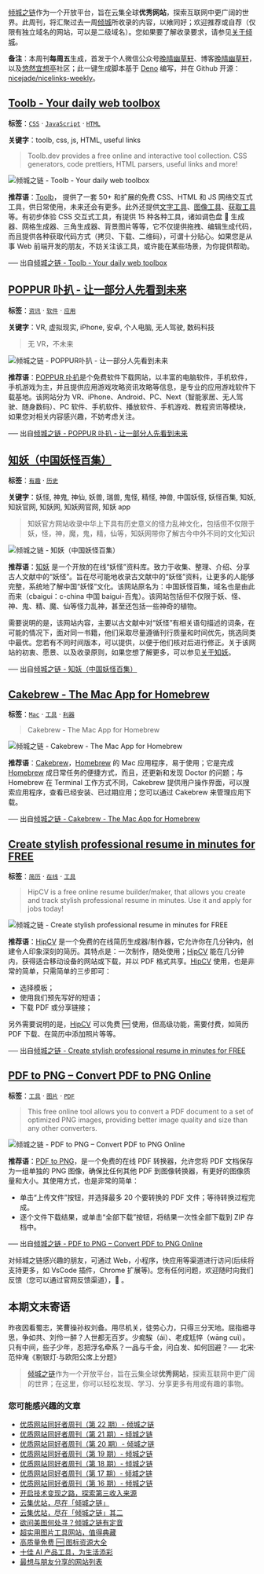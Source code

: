 [倾城之链](https://site.lovejade.cn/)作为一个开放平台，旨在云集全球**优秀网站**，探索互联网中更广阔的世界。此周刊，将汇聚过去一周[倾城](https://site.lovejade.cn/?utm_source=weekly)所收录的内容，以飨同好；欢迎推荐或自荐（仅限有独立域名的网站，可以是二级域名）。您如果要了解收录要求，请参见[关于倾城](https://site.lovejade.cn/about?utm_source=weekly)。

**备注**：本周刊**每周五**生成，首发于个人微信公众号[晚晴幽草轩](https://mp.weixin.qq.com/mp/appmsgalbum?__biz=MzI5MDIwMzM2Mg==&action=getalbum&album_id=1530765143352082433&scene=173&from_msgid=2650641087&from_itemidx=1&count=3#wechat_redirect)、博客[晚晴幽草轩](https://www.jeffjade.com)，以及[悠然宜想亭](https://forum.lovejade.cn/)社区；此一键生成脚本基于 [Deno](https://site.lovejade.cn/post/602d30aad099ff5688618591) 编写，并在 Github 开源：[nicejade/nicelinks-weekly](https://github.com/nicejade/nicelinks-weekly)。

## [Toolb - Your daily web toolbox](https://site.lovejade.cn/post/60f0279f81b2dc066ea4bd65)

**标签**：[`CSS`](https://site.lovejade.cn/tags/CSS) · [`JavaScript`](https://site.lovejade.cn/tags/JavaScript) · [`HTML`](https://site.lovejade.cn/tags/HTML)

**关键字**：toolb, css, js, HTML, useful links

> Toolb.dev provides a free online and interactive tool collection. CSS generators, code prettiers, HTML parsers, useful links and more!

![倾城之链 - Toolb - Your daily web toolbox](https://nicelinks.oss-cn-shenzhen.aliyuncs.com/www.toolb.dev.png?x-oss-process=style/png2jpg)

**推荐语**：[Toolb](https://www.toolb.dev/)， 提供了一套 50+ 和扩展的免费 CSS、HTML 和 JS 网络交互式工具，供日常使用，未来还会有更多。此外还提供[文字工具](https://www.toolb.dev/text)、[图像工具](https://www.toolb.dev/image)、[获取工具](https://www.toolb.dev/fetch)等。有初步体验 CSS 交互式工具，有提供 15 种各种工具，诸如调色盘 🎨 生成器、网格生成器、三角生成器、背景图片等等，它不仅提供拖拽、编辑生成代码，而且提供各种获取代码方式（拷贝、下载、二维码），可谓十分贴心。如果您是从事 Web 前端开发的朋友，不妨关注该工具，或许能在某些场景，为你提供帮助。

── 出自[倾城之链 - Toolb - Your daily web toolbox](https://site.lovejade.cn/post/60f0279f81b2dc066ea4bd65)

## [POPPUR 卟扒 - 让一部分人先看到未来](https://site.lovejade.cn/post/60f01a4381b2dc066ea4bd63)

**标签**：[`资讯`](https://site.lovejade.cn/tags/资讯) · [`软件`](https://site.lovejade.cn/tags/软件) · [`应用`](https://site.lovejade.cn/tags/应用)

**关键字**：VR, 虚拟现实, iPhone, 安卓, 个人电脑, 无人驾驶, 数码科技

> 无 VR，不未来

![倾城之链 - POPPUR卟扒 - 让一部分人先看到未来](https://nicelinks.oss-cn-shenzhen.aliyuncs.com/www.poppur.com.png?x-oss-process=style/png2jpg)

**推荐语**：[POPPUR 卟扒](https://www.poppur.com/)是个免费软件下载网站，以丰富的电脑软件，手机软件，手机游戏为主，并且提供应用游戏攻略资讯攻略等信息，是专业的应用游戏软件下载基地。该网站分为 VR、iPhone、Android、PC、Next（智能家居、无人驾驶、随身数码）、PC 软件、手机软件、播放软件、手机游戏、教程资讯等模块，如果您对相关内容感兴趣，不妨考虑关注。

── 出自[倾城之链 - POPPUR 卟扒 - 让一部分人先看到未来](https://site.lovejade.cn/post/60f01a4381b2dc066ea4bd63)

## [知妖（中国妖怪百集）](https://site.lovejade.cn/post/60eefd6d81b2dc066ea4bd61)

**标签**：[`有趣`](https://site.lovejade.cn/tags/有趣) · [`历史`](https://site.lovejade.cn/tags/历史)

**关键字**：妖怪, 神鬼, 神仙, 妖兽, 瑞兽, 鬼怪, 精怪, 神兽, 中国妖怪, 妖怪百集, 知妖, 知妖官网, 知妖网, 知妖网官网, 知妖 app

> 知妖官方网站收录中华上下具有历史意义的怪力乱神文化，包括但不仅限于妖，怪，神，魔，鬼，精，仙等，知妖网带你了解古今中外不同的文化知识

![倾城之链 - 知妖（中国妖怪百集）](https://nicelinks.oss-cn-shenzhen.aliyuncs.com/www.cbaigui.com.png?x-oss-process=style/png2jpg)

**推荐语**：[知妖](https://www.cbaigui.com/) 是一个开放的在线“妖怪”资料库。致力于收集、整理、介绍、分享古人文献中的“妖怪”。旨在尽可能地收录古文献中的“妖怪”资料，让更多的人能够完整，系统地了解中国“妖怪”文化。该网站原名为：中国妖怪百集，域名也是由此而来（cbaigui：c-china 中国 baigui-百鬼）。该网站包括但不仅限于妖、怪、神、鬼、精、魔、仙等怪力乱神，甚至还包括一些神奇的植物。

需要说明的是，该网站内容，主要以古文献中对“妖怪”有相关语句描述的词条，在可能的情况下，面对同一书籍，他们采取尽量遵循刊行质量和时间优先，挑选同类中最优。您若有不同时间版本，可以提供，以便于他们核对后进行修正。关于该网站的初衷、愿景、以及收录原则，如果您想了解更多，可以参见[关于知妖](https://www.cbaigui.com/about)。

── 出自[倾城之链 - 知妖（中国妖怪百集）](https://site.lovejade.cn/post/60eefd6d81b2dc066ea4bd61)

## [Cakebrew - The Mac App for Homebrew](https://site.lovejade.cn/post/60eed3b881b2dc066ea4bd5f)

**标签**：[`Mac`](https://site.lovejade.cn/tags/Mac) · [`工具`](https://site.lovejade.cn/tags/工具) · [`利器`](https://site.lovejade.cn/tags/利器)

> Cakebrew - The Mac App for Homebrew

![倾城之链 - Cakebrew - The Mac App for Homebrew](https://nicelinks.oss-cn-shenzhen.aliyuncs.com/www.cakebrew.com.png?x-oss-process=style/png2jpg)

**推荐语**：[Cakebrew](https://www.cakebrew.com/)，[Homebrew](https://site.lovejade.cn/post/5b5e90e7615bf842b609105d) 的 Mac 应用程序，易于使用；它是完成 [Homebrew](https://site.lovejade.cn/post/5b5e90e7615bf842b609105d) 成日常任务的便捷方式，而且，还更新和发现 Doctor 的问题；与 Homebrew 在 Terminal 工作方式不同，Cakebrew 提供用户操作界面，可以搜索应用程序，查看已经安装、已过期应用；您可以通过 Cakebrew 来管理应用下载。

── 出自[倾城之链 - Cakebrew - The Mac App for Homebrew](https://site.lovejade.cn/post/60eed3b881b2dc066ea4bd5f)

## [Create stylish professional resume in minutes for FREE](https://site.lovejade.cn/post/60ea9c0781b2dc066ea4bd5b)

**标签**：[`简历`](https://site.lovejade.cn/tags/简历) · [`在线`](https://site.lovejade.cn/tags/在线) · [`工具`](https://site.lovejade.cn/tags/工具)

> HipCV is a free online resume builder/maker, that allows you create and track stylish professional resume in minutes. Use it and apply for jobs today!

![倾城之链 - Create stylish professional resume in minutes for FREE](https://nicelinks.oss-cn-shenzhen.aliyuncs.com/hipcv.com.png?x-oss-process=style/png2jpg)

**推荐语**：[HipCV](https://hipcv.com/) 是一个免费的在线简历生成器/制作器，它允许你在几分钟内，创建令人印象深刻的简历。其特点是：一次制作，随处使用；[HipCV](https://hipcv.com/) 能在几分钟内，获得适合移动设备的网站或下载，并以 PDF 格式共享。[HipCV](https://hipcv.com/) 使用，也是非常的简单，只需简单的三步即可：

- 选择模板；
- 使用我们预先写好的短语；
- 下载 PDF 或分享链接；

另外需要说明的是，[HipCV](https://hipcv.com/) 可以免费 🆓 使用，但高级功能，需要付费，如简历 PDF 下载、在简历中添加照片等等。

── 出自[倾城之链 - Create stylish professional resume in minutes for FREE](https://site.lovejade.cn/post/60ea9c0781b2dc066ea4bd5b)

## [PDF to PNG – Convert PDF to PNG Online](https://site.lovejade.cn/post/60ea917d81b2dc066ea4bd59)

**标签**：[`工具`](https://site.lovejade.cn/tags/工具) · [`图片`](https://site.lovejade.cn/tags/图片) · [`PDF`](https://site.lovejade.cn/tags/PDF)

> This free online tool allows you to convert a PDF document to a set of optimized PNG images, providing better image quality and size than any other converters.

![倾城之链 - PDF to PNG – Convert PDF to PNG Online](https://nicelinks.oss-cn-shenzhen.aliyuncs.com/pdf2png.com.png?x-oss-process=style/png2jpg)

**推荐语**：[PDF to PNG](https://pdf2png.com/)，是一个免费的在线 PDF 转换器，允许您将 PDF 文档保存为一组单独的 PNG 图像，确保比任何其他 PDF 到图像转换器，有更好的图像质量和大小。其使用方式，也是非常的简单：

- 单击“上传文件”按钮，并选择最多 20 个要转换的 PDF 文件；等待转换过程完成。
- 逐个文件下载结果，或单击“全部下载”按钮，将结果一次性全部下载到 ZIP 存档中。

── 出自[倾城之链 - PDF to PNG – Convert PDF to PNG Online](https://site.lovejade.cn/post/60ea917d81b2dc066ea4bd59)

对倾城之链感兴趣的朋友，可通过 Web，小程序，快应用等渠道进行访问(后续将支持更多，如 VsCode 插件，Chrome 扩展等)。您有任何问题，欢迎随时向我们反馈（您可以通过官网反馈渠道），🤲 。

## 本期文末寄语

昨夜因看蜀志，笑曹操孙权刘备。用尽机关，徒劳心力，只得三分天地。屈指细寻思，争如共、刘伶一醉？人世都无百岁。少痴騃（ái）、老成尪悴（wāng cuì）。只有中间，些子少年，忍把浮名牵系？一品与千金，问白发、如何回避？── 北宋·范仲淹《剔银灯·与欧阳公席上分题》

> [倾城之链](https://site.lovejade.cn/)作为一个开放平台，旨在云集全球**优秀网站**，探索互联网中更广阔的世界；在这里，你可以轻松发现、学习、分享更多有用或有趣的事物。

### 您可能感兴趣的文章

- [优质网站同好者周刊（第 22 期）- 倾城之链](https://www.jeffjade.com/2021/07/08/207-nicelinks-weekly-021/)
- [优质网站同好者周刊（第 21 期）- 倾城之链](https://www.jeffjade.com/2021/07/08/207-nicelinks-weekly-021/)
- [优质网站同好者周刊（第 20 期）- 倾城之链](https://www.jeffjade.com/2021/07/01/206-nicelinks-weekly-020/)
- [优质网站同好者周刊（第 19 期）- 倾城之链](https://www.jeffjade.com/2021/06/24/205-nicelinks-weekly-019/)
- [优质网站同好者周刊（第 18 期）- 倾城之链](https://www.jeffjade.com/2021/06/17/204-nicelinks-weekly-018/)
- [优质网站同好者周刊（第 17 期）- 倾城之链](https://www.jeffjade.com/2021/06/10/203-nicelinks-weekly-017/)
- [优质网站同好者周刊（第 16 期）- 倾城之链](https://www.jeffjade.com/2021/06/03/202-nicelinks-weekly-016/)
- [开启技术变现之路，探索第三收入来源](https://www.jeffjade.com/2020/11/17/173-talk-about-nice-links/)
- [云集优站，尽在「倾城之链」](https://www.jeffjade.com/2017/12/31/136-talk-about-nicelinks-site/)
- [云集优站，尽在「倾城之链」其二](https://www.jeffjade.com/2018/12/23/146-talk-about-nice-links/)
- [欲问美图何处寻？倾城之链有定音](https://www.jeffjade.com/2019/02/17/151-aweome-beautiful-picture-website-list/ "欲问美图何处寻？倾城之链有定音")
- [超实用图片工具网站，值得典藏](https://www.jeffjade.com/2020/07/27/165-aweome-picture-tool-website-list/)
- [高质量免费 🆓 图标资源大全](https://www.jeffjade.com/2020/09/11/169-high-quality-free-icon-resource-collection/)
- [十佳 AI 产品工具，为生活添彩](https://www.jeffjade.com/2020/09/23/170-list-of-top-20-ai-product-tools/)
- [最想与朋友分享的网站列表](https://www.jeffjade.com/2020/09/01/168-list-of-websites-i-most-want-to-share-with-my-friends/)
